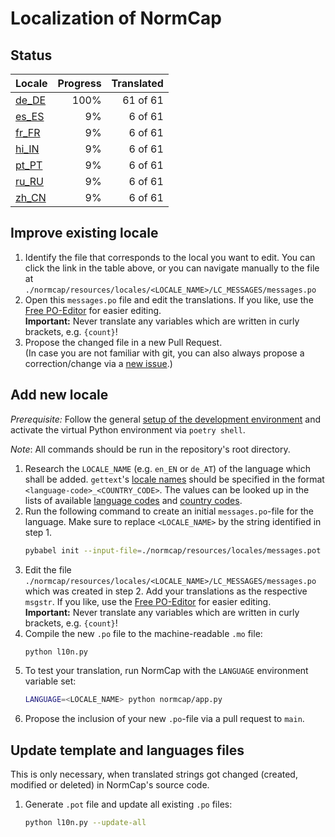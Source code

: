 # Localization of NormCap

## Status <!-- Generated automatically -->

| Locale                                   | Progress | Translated |
| :--------------------------------------- | -------: | ---------: |
| [de_DE](./de_DE/LC_MESSAGES/messages.po) |     100% |   61 of 61 |
| [es_ES](./es_ES/LC_MESSAGES/messages.po) |       9% |    6 of 61 |
| [fr_FR](./fr_FR/LC_MESSAGES/messages.po) |       9% |    6 of 61 |
| [hi_IN](./hi_IN/LC_MESSAGES/messages.po) |       9% |    6 of 61 |
| [pt_PT](./pt_PT/LC_MESSAGES/messages.po) |       9% |    6 of 61 |
| [ru_RU](./ru_RU/LC_MESSAGES/messages.po) |       9% |    6 of 61 |
| [zh_CN](./zh_CN/LC_MESSAGES/messages.po) |       9% |    6 of 61 |

## Improve existing locale

1. Identify the file that corresponds to the local you want to edit. You can click the
   link in the table above, or you can navigate manually to the file at
   `./normcap/resources/locales/<LOCALE_NAME>/LC_MESSAGES/messages.po`
1. Open this `messages.po` file and edit the translations. If you like, use the
   [Free PO-Editor](https://pofile.net/free-po-editor) for easier editing.
   \
   **Important:** Never translate any variables which are written in curly brackets,
   e.g. `{count}`!
1. Propose the changed file in a new Pull Request. \
   (In case you are not familiar with
   git, you can also always propose a correction/change via a
   [new issue](https://github.com/dynobo/normcap/issues/new).)

## Add new locale

_Prerequisite:_ Follow the general
[setup of the development environment](../../../README.md#Development) and activate the
virtual Python environment via `poetry shell`.

_Note_: All commands should be run in the repository's root directory.

1. Research the `LOCALE_NAME` (e.g. `en_EN` or `de_AT`) of the language which shall be
   added. `gettext`'s
   [locale names](https://www.gnu.org/software/gettext/manual/html_node/Locale-Names.html)
   should be specified in the format `<language-code>_<COUNTRY_CODE>`. The values can be
   looked up in the lists of available
   [language codes](https://www.gnu.org/software/gettext/manual/html_node/Usual-Language-Codes.html)
   and
   [country codes](https://www.gnu.org/software/gettext/manual/html_node/Country-Codes.html).
1. Run the following command to create an initial `messages.po`-file for the language.
   Make sure to replace `<LOCALE_NAME>` by the string identified in step 1.
   ```sh
   pybabel init --input-file=./normcap/resources/locales/messages.pot --output-dir=./normcap/resources/locales --locale <LOCALE_NAME>
   ```
1. Edit the file `./normcap/resources/locales/<LOCALE_NAME>/LC_MESSAGES/messages.po`
   which was created in step 2. Add your translations as the respective `msgstr`. If you
   like, use the [Free PO-Editor](https://pofile.net/free-po-editor) for easier editing.
   \
   **Important:** Never translate any variables which are written in curly brackets,
   e.g. `{count}`!
1. Compile the new `.po` file to the machine-readable `.mo` file:
   ```sh
   python l10n.py
   ```
1. To test your translation, run NormCap with the `LANGUAGE` environment variable set:
   ```sh
   LANGUAGE=<LOCALE_NAME> python normcap/app.py
   ```
1. Propose the inclusion of your new `.po`-file via a pull request to `main`.

## Update template and languages files

This is only necessary, when translated strings got changed (created, modified or
deleted) in NormCap's source code.

1. Generate `.pot` file and update all existing `.po` files:
   ```sh
   python l10n.py --update-all
   ```

